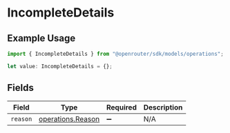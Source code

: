# IncompleteDetails

## Example Usage

```typescript
import { IncompleteDetails } from "@openrouter/sdk/models/operations";

let value: IncompleteDetails = {};
```

## Fields

| Field                                                  | Type                                                   | Required                                               | Description                                            |
| ------------------------------------------------------ | ------------------------------------------------------ | ------------------------------------------------------ | ------------------------------------------------------ |
| `reason`                                               | [operations.Reason](../../models/operations/reason.md) | :heavy_minus_sign:                                     | N/A                                                    |